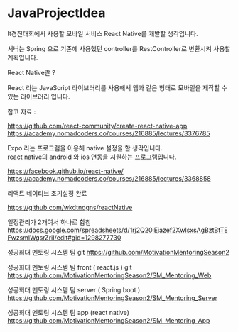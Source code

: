 # JavaProjectIdea

It경진대회에서 사용할 모바일 서비스 React Native를 개발할 생각입니다. 

서버는 Spring 으로 기존에 사용했던 controller를 RestController로 변환시켜 사용할 계획입니다. 


React Native란 ? 

React 라는 JavaScript 라이브러리를 사용해서 웹과 같은 형태로 모바일을 제작할 수 있는 라이브러리 입니다. 


참고 자료 : 

https://github.com/react-community/create-react-native-app 
https://academy.nomadcoders.co/courses/216885/lectures/3376785


Expo 라는 프로그램을 이용해 native 설정을 할 생각입니다.  
react native의 android 와 ios 연동을 지원하는 프로그램입니다. 

https://facebook.github.io/react-native/
https://academy.nomadcoders.co/courses/216885/lectures/3368858


리액트 네이티브 초기설정 완료  

https://github.com/wkdtndgns/reactNative

일정관리가 2개여서 하나로 합침 
https://docs.google.com/spreadsheets/d/1rj2Q20iEjazef2XwlsxsAgBztBtTEFwzsmlWgsrZriI/edit#gid=1298277730


성공회대 멘토링 시스템 팀 git 
https://github.com/MotivationMentoringSeason2

성공회대 멘토링 시스템 팀 front ( react.js )  git 
https://github.com/MotivationMentoringSeason2/SM_Mentoring_Web

성공회대 멘토링 시스템 팀 server ( Spring boot ) 
https://github.com/MotivationMentoringSeason2/SM_Mentoring_Server

성공회대 멘토링 시스템 팀 app (react native) 
https://github.com/MotivationMentoringSeason2/SM_Mentoring_App

